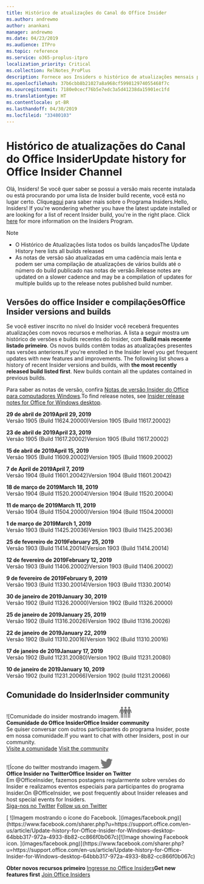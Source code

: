 ```yaml
---
title: Histórico de atualizações do Canal do Office Insider
ms.author: andrewmo
author: anankani
manager: andrewmo
ms.date: 04/23/2019
ms.audience: ITPro
ms.topic: reference
ms.service: o365-proplus-itpro
localization_priority: Critical
ms.collection: RelNotes_ProPlus
description: Fornece aos Insiders o histórico de atualizações mensais para os lançamentos do Canal Mensal Insider – Modo Rápido para a área de trabalho do Windows
ms.openlocfilehash: 37b6cbb8b21027a8a968cf599812974055468f7c
ms.sourcegitcommit: 7180e0cecf76b5e7edc3a5d41238da15901ec1fd
ms.translationtype: HT
ms.contentlocale: pt-BR
ms.lasthandoff: 04/30/2019
ms.locfileid: "33480103"
---
```

# <a name="update-history-for-office-insider-channel"></a><span data-ttu-id="28639-103">Histórico de atualizações do Canal do Office Insider</span><span class="sxs-lookup"><span data-stu-id="28639-103">Update history for Office Insider Channel</span></span>

<span data-ttu-id="28639-p101">Olá, Insiders! Se você quer saber se possui a versão mais recente instalada ou está procurando por uma lista de Insider build recente, você está no lugar certo. Clique[aqui](https://insider.office.com/) para saber mais sobre o Programa Insiders.</span><span class="sxs-lookup"><span data-stu-id="28639-p101">Hello, Insiders! If you're wondering whether you have the latest update installed or are looking for a list of recent Insider build, you're in the right place. Click [here](https://insider.office.com/) for more information on the Insiders Program.</span></span>

> [!NOTE]
> - <span data-ttu-id="28639-107">O Histórico de Atualizações lista todos os builds lançados</span><span class="sxs-lookup"><span data-stu-id="28639-107">The Update History here lists all builds released</span></span>
> - <span data-ttu-id="28639-108">As notas de versão são atualizadas em uma cadência mais lenta e podem ser uma compilação de atualizações de vários builds até o número do build publicado nas notas de versão.</span><span class="sxs-lookup"><span data-stu-id="28639-108">Release notes are updated on a slower cadence and may be a compilation of updates for multiple builds up to the release notes published build number.</span></span>



## <a name="office-insider-versions-and-builds"></a><span data-ttu-id="28639-109">Versões do office Insider e compilações</span><span class="sxs-lookup"><span data-stu-id="28639-109">Office Insider versions and builds</span></span>

<span data-ttu-id="28639-p102">Se você estiver inscrito no nível do Insider você receberá frequentes atualizações com novos recursos e melhorias. A lista a seguir mostra um histórico de versões e builds recentes do Insider, com **Build mais recente listado primeiro**. Os novos builds contêm todas as atualizações presentes nas versões anteriores.</span><span class="sxs-lookup"><span data-stu-id="28639-p102">If you're enrolled in the Insider level you get frequent updates with new features and improvements. The following list shows a history of recent Insider versions and builds, with **the most recently released build listed first**. New builds contain all the updates contained in previous builds.</span></span> 

<span data-ttu-id="28639-113">Para saber as notas de versão, confira [Notas de versão Insider do Office para computadores Windows](https://docs.microsoft.com/pt-BR/OfficeUpdates/release-notes-office-insider).</span><span class="sxs-lookup"><span data-stu-id="28639-113">To find release notes, see [Insider release notes for Office for Windows desktop](https://docs.microsoft.com/pt-BR/OfficeUpdates/release-notes-office-insider).</span></span>

[//]: # (NÃO REMOVA)

<span data-ttu-id="28639-115">**29 de abril de 2019**</span><span class="sxs-lookup"><span data-stu-id="28639-115">**April 29, 2019**</span></span><br/>
<span data-ttu-id="28639-116">Versão 1905 (Build 11624.20000)</span><span class="sxs-lookup"><span data-stu-id="28639-116">Version 1905 (Build 11617.20002)</span></span><br/>

<span data-ttu-id="28639-117">**23 de abril de 2019**</span><span class="sxs-lookup"><span data-stu-id="28639-117">**April 23, 2019**</span></span><br/> <span data-ttu-id="28639-118">Versão 1905 (Build 11617.20002)</span><span class="sxs-lookup"><span data-stu-id="28639-118">Version 1905 (Build 11617.20002)</span></span><br/>

<span data-ttu-id="28639-119">**15 de abril de 2019**</span><span class="sxs-lookup"><span data-stu-id="28639-119">**April 15, 2019**</span></span><br/> <span data-ttu-id="28639-120">Versão 1905 (Build 11609.20002)</span><span class="sxs-lookup"><span data-stu-id="28639-120">Version 1905 (Build 11609.20002)</span></span><br/>

<span data-ttu-id="28639-121">**7 de April de 2019**</span><span class="sxs-lookup"><span data-stu-id="28639-121">**April 7, 2019**</span></span><br/> <span data-ttu-id="28639-122">Versão 1904 (Build 11601.20042)</span><span class="sxs-lookup"><span data-stu-id="28639-122">Version 1904 (Build 11601.20042)</span></span><br/>

<span data-ttu-id="28639-123">**18 de março de 2019**</span><span class="sxs-lookup"><span data-stu-id="28639-123">**March 18, 2019**</span></span><br/> <span data-ttu-id="28639-124">Versão 1904 (Build 11520.20004)</span><span class="sxs-lookup"><span data-stu-id="28639-124">Version 1904 (Build 11520.20004)</span></span><br/>

<span data-ttu-id="28639-125">**11 de março de 2019**</span><span class="sxs-lookup"><span data-stu-id="28639-125">**March 11, 2019**</span></span><br/> <span data-ttu-id="28639-126">Versão 1904 (Build 11504.20000)</span><span class="sxs-lookup"><span data-stu-id="28639-126">Version 1904 (Build 11504.20000)</span></span><br/>

<span data-ttu-id="28639-127">**1 de março de 2019**</span><span class="sxs-lookup"><span data-stu-id="28639-127">**March 1, 2019**</span></span><br/> <span data-ttu-id="28639-128">Versão 1903 (Build 11425.20036)</span><span class="sxs-lookup"><span data-stu-id="28639-128">Version 1903 (Build 11425.20036)</span></span><br/> 

<span data-ttu-id="28639-129">**25 de fevereiro de 2019**</span><span class="sxs-lookup"><span data-stu-id="28639-129">**February 25, 2019**</span></span><br/> <span data-ttu-id="28639-130">Versão 1903 (Build 11414.20014)</span><span class="sxs-lookup"><span data-stu-id="28639-130">Version 1903 (Build 11414.20014)</span></span><br/> 

<span data-ttu-id="28639-131">**12 de fevereiro de 2019**</span><span class="sxs-lookup"><span data-stu-id="28639-131">**February 12, 2019**</span></span><br/> <span data-ttu-id="28639-132">Versão 1903 (Build 11406.20002)</span><span class="sxs-lookup"><span data-stu-id="28639-132">Version 1903 (Build 11406.20002)</span></span><br/> 

<span data-ttu-id="28639-133">**9 de fevereiro de 2019**</span><span class="sxs-lookup"><span data-stu-id="28639-133">**February 9, 2019**</span></span><br/> <span data-ttu-id="28639-134">Versão 1903 (Build 11330.20014)</span><span class="sxs-lookup"><span data-stu-id="28639-134">Version 1903 (Build 11330.20014)</span></span><br/> 

<span data-ttu-id="28639-135">**30 de janeiro de 2019**</span><span class="sxs-lookup"><span data-stu-id="28639-135">**January 30, 2019**</span></span><br/> <span data-ttu-id="28639-136">Versão 1902 (Build 11326.20000)</span><span class="sxs-lookup"><span data-stu-id="28639-136">Version 1902 (Build 11326.20000)</span></span><br/> 

<span data-ttu-id="28639-137">**25 de janeiro de 2019**</span><span class="sxs-lookup"><span data-stu-id="28639-137">**January 25, 2019**</span></span><br/> <span data-ttu-id="28639-138">Versão 1902 (Build 11316.20026)</span><span class="sxs-lookup"><span data-stu-id="28639-138">Version 1902 (Build 11316.20026)</span></span><br/> 

<span data-ttu-id="28639-139">**22 de janeiro de 2019**</span><span class="sxs-lookup"><span data-stu-id="28639-139">**January 22, 2019**</span></span><br/> <span data-ttu-id="28639-140">Versão 1902 (Build 11310.20016)</span><span class="sxs-lookup"><span data-stu-id="28639-140">Version 1902 (Build 11310.20016)</span></span><br/> 

<span data-ttu-id="28639-141">**17 de janeiro de 2019**</span><span class="sxs-lookup"><span data-stu-id="28639-141">**January 17, 2019**</span></span><br/> <span data-ttu-id="28639-142">Versão 1902 (Build 11231.20080)</span><span class="sxs-lookup"><span data-stu-id="28639-142">Version 1902 (Build 11231.20080)</span></span><br/>

<span data-ttu-id="28639-143">**10 de janeiro de 2019**</span><span class="sxs-lookup"><span data-stu-id="28639-143">**January 10, 2019**</span></span><br/> <span data-ttu-id="28639-144">Versão 1902 (build 11231.20066)</span><span class="sxs-lookup"><span data-stu-id="28639-144">Version 1902 (build 11231.20066)</span></span><br/> 


## <a name="insider-community"></a><span data-ttu-id="28639-145">Comunidade do Insider</span><span class="sxs-lookup"><span data-stu-id="28639-145">Insider community</span></span>

<span data-ttu-id="28639-146">![Comunidade do insider mostrando imagem.</span><span class="sxs-lookup"><span data-stu-id="28639-146">![Image showing insider community.</span></span> ](images/insidercommunity.png) <br/>
<span data-ttu-id="28639-147">**Comunidade do Office Insider**</span><span class="sxs-lookup"><span data-stu-id="28639-147">**Office Insider community**</span></span><br/> <span data-ttu-id="28639-148">Se quiser conversar com outros participantes do programa Insider, poste em nossa comunidade.</span><span class="sxs-lookup"><span data-stu-id="28639-148">If you want to chat with other Insiders, post in our community.</span></span><br/><span data-ttu-id="28639-149"> 
[Visite a comunidade](https://go.microsoft.com/fwlink/?linkid=843493)</span><span class="sxs-lookup"><span data-stu-id="28639-149"> 
[Visit the community](https://go.microsoft.com/fwlink/?linkid=843493)</span></span><br/> 

<span data-ttu-id="28639-150">![Ícone do twitter mostrando imagem.</span><span class="sxs-lookup"><span data-stu-id="28639-150">![Image showing twitter icon.</span></span> ](images/twitter.png)<br/>
<span data-ttu-id="28639-151">**Office Insider no Twitter**</span><span class="sxs-lookup"><span data-stu-id="28639-151">**Office Insider on Twitter**</span></span><br/> <span data-ttu-id="28639-152">Em @OfficeInsider, fazemos postagens regularmente sobre versões do Insider e realizamos eventos especiais para participantes do programa Insider.</span><span class="sxs-lookup"><span data-stu-id="28639-152">On @OfficeInsider, we post frequently about Insider releases and host special events for Insiders.</span></span><br/><span data-ttu-id="28639-153"> 
[Siga-nos no Twitter](https://go.microsoft.com/fwlink/?linkid=717717)</span><span class="sxs-lookup"><span data-stu-id="28639-153"> 
[Follow us on Twitter](https://go.microsoft.com/fwlink/?linkid=717717)</span></span><br/> 

<span data-ttu-id="28639-154">
  [
  ![Imagem mostrando o ícone do Facebook. ](images/facebook.png)](https://www.facebook.com/sharer.php?u=https://support.office.com/en-us/article/Update-history-for-Office-Insider-for-Windows-desktop-64bbb317-972a-4933-8b82-cc866f0b067c)</span><span class="sxs-lookup"><span data-stu-id="28639-154">[![Image showing Facebook icon. ](images/facebook.png)](https://www.facebook.com/sharer.php?u=https://support.office.com/en-us/article/Update-history-for-Office-Insider-for-Windows-desktop-64bbb317-972a-4933-8b82-cc866f0b067c)</span></span>


<span data-ttu-id="28639-155">**Obter novos recursos primeiro**
[Ingresse no Office Insiders](https://insider.office.com/)</span><span class="sxs-lookup"><span data-stu-id="28639-155">**Get new features first**
[Join Office Insiders](https://insider.office.com/)</span></span>